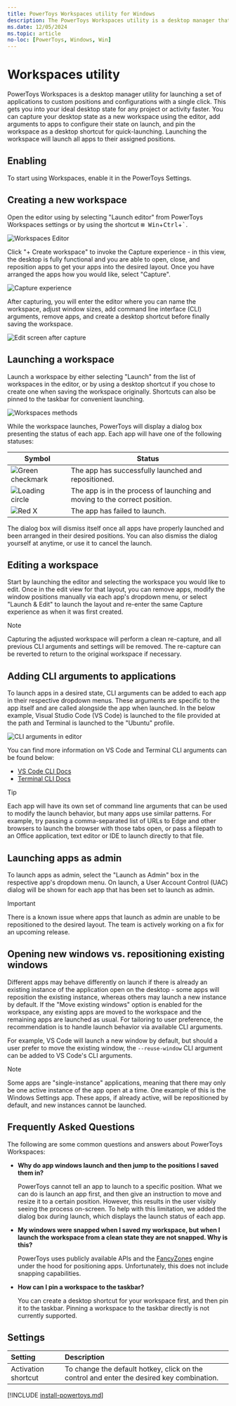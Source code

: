 ```yaml
---
title: PowerToys Workspaces utility for Windows
description: The PowerToys Workspaces utility is a desktop manager that can efficiently launch a set of applications to custom positions and configurations.
ms.date: 12/05/2024
ms.topic: article
no-loc: [PowerToys, Windows, Win]
---
```


# Workspaces utility

PowerToys Workspaces is a desktop manager utility for launching a set of applications to custom positions and configurations with a single click. This gets you into your ideal desktop state for any project or activity faster. You can capture your desktop state as a new workspace using the editor, add arguments to apps to configure their state on launch, and pin the workspace as a desktop shortcut for quick-launching. Launching the workspace will launch all apps to their assigned positions.

## Enabling

To start using Workspaces, enable it in the PowerToys Settings.

## Creating a new workspace

Open the editor using by selecting "Launch editor" from PowerToys Workspaces settings or by using the shortcut <kbd>⊞ Win</kbd>+<kbd>Ctrl</kbd>+<kbd>`</kbd>.

![Workspaces Editor](../images/powertoys-workspaces/workspaces_editor.png)

 Click "+ Create workspace" to invoke the Capture experience - in this view, the desktop is fully functional and you are able to open, close, and reposition apps to get your apps into the desired layout. Once you have arranged the apps how you would like, select "Capture".

![Capture experience](../images/powertoys-workspaces/capture_ux.png)

After capturing, you will enter the editor where you can name the workspace, adjust window sizes, add command line interface (CLI) arguments, remove apps, and create a desktop shortcut before finally saving the workspace.

![Edit screen after capture](../images/powertoys-workspaces/post_capture_edit.png)

## Launching a workspace

Launch a workspace by either selecting "Launch" from the list of workspaces in the editor, or by using a desktop shortcut if you chose to create one when saving the workspace originally. Shortcuts can also be pinned to the taskbar for convenient launching.

![Workspaces methods](../images/powertoys-workspaces/launch_buttons.png)

While the workspace launches, PowerToys will display a dialog box presenting the status of each app. Each app will have one of the following statuses:

| Symbol      | Status    |
|-------------|-----------|
| ![Green checkmark](../images/powertoys-workspaces/checkmark.png) | The app has successfully launched and repositioned. |
| ![Loading circle](../images/powertoys-workspaces/spinner.png) | The app is in the process of launching and moving to the correct position. |
| ![Red X](../images/powertoys-workspaces/failed.png) | The app has failed to launch. |

The dialog box will dismiss itself once all apps have properly launched and been arranged in their desired positions. You can also dismiss the dialog yourself at anytime, or use it to cancel the launch.

## Editing a workspace

Start by launching the editor and selecting the workspace you would like to edit. Once in the edit view for that layout, you can remove apps, modify the window positions manually via each app's dropdown menu, or select "Launch & Edit" to launch the layout and re-enter the same Capture experience as when it was first created.

> [!NOTE]
> Capturing the adjusted workspace will perform a clean re-capture, and all previous CLI arguments and settings will be removed. The re-capture can be reverted to return to the original workspace if necessary.

## Adding CLI arguments to applications

To launch apps in a desired state, CLI arguments can be added to each app in their respective dropdown menus. These arguments are specific to the app itself and are called alongside the app when launched. In the below example, Visual Studio Code (VS Code) is launched to the file provided at the path and Terminal is launched to the "Ubuntu" profile.

![CLI arguments in editor](../images/powertoys-workspaces/cli_args.png)

You can find more information on VS Code and Terminal CLI arguments can be found below:

- [VS Code CLI Docs](https://code.visualstudio.com/docs/editor/command-line)
- [Terminal CLI Docs](/windows/terminal/command-line-arguments?tabs=windows)

> [!TIP]
> Each app will have its own set of command line arguments that can be used to modify the launch behavior, but many apps use similar patterns. For example, try passing a comma-separated list of URLs to Edge and other browsers to launch the browser with those tabs open, or pass a filepath to an Office application, text editor or IDE to launch directly to that file.

## Launching apps as admin

To launch apps as admin, select the "Launch as Admin" box in the respective app's dropdown menu. On launch, a User Account Control (UAC) dialog will be shown for each app that has been set to launch as admin.

> [!IMPORTANT]
> There is a known issue where apps that launch as admin are unable to be repositioned to the desired layout. The team is actively working on a fix for an upcoming release.

## Opening new windows vs. repositioning existing windows

Different apps may behave differently on launch if there is already an existing instance of the application open on the desktop - some apps will reposition the existing instance, whereas others may launch a new instance by default. If the "Move existing windows" option is enabled for the workspace, any existing apps are moved to the workspace and the remaining apps are launched as usual. For tailoring to user preference, the recommendation is to handle launch behavior via available CLI arguments.

For example, VS Code will launch a new window by default, but should a user prefer to move the existing window, the `--reuse-window` CLI argument can be added to VS Code's CLI arguments.

> [!NOTE]
> Some apps are "single-instance" applications, meaning that there may only be one active instance of the app open at a time. One example of this is the Windows Settings app. These apps, if already active, will be repositioned by default, and new instances cannot be launched.

## Frequently Asked Questions

The following are some common questions and answers about PowerToys Workspaces:

- **Why do app windows launch and then jump to the positions I saved them in?**

  PowerToys cannot tell an app to launch to a specific position. What we can do is launch an app first, and then give an instruction to move and resize it to a certain position. However, this results in the user visibly seeing the process on-screen. To help with this limitation, we added the dialog box during launch, which displays the launch status of each app.

- **My windows were snapped when I saved my workspace, but when I launch the workspace from a clean state they are not snapped. Why is this?**

  PowerToys uses publicly available APIs and the [FancyZones](fancyzones.md) engine under the hood for positioning apps. Unfortunately, this does not include snapping capabilities.

- **How can I pin a workspace to the taskbar?**

  You can create a desktop shortcut for your workspace first, and then pin it to the taskbar. Pinning a workspace to the taskbar directly is not currently supported.

## Settings

| Setting | Description |
| :-- | :-- |
| Activation shortcut | To change the default hotkey, click on the control and enter the desired key combination. |

[!INCLUDE [install-powertoys.md](../includes/install-powertoys.md)]
